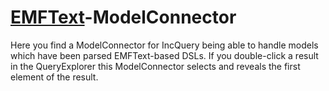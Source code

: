 [EMFText](http://www.emftext.org)-ModelConnector
================================================
Here you find a ModelConnector for IncQuery being able to handle models which have been parsed EMFText-based DSLs. 
If you double-click a result in the QueryExplorer this ModelConnector selects and reveals the first element of the result.
